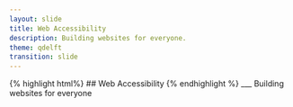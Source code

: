 ```yaml
---
layout: slide
title: Web Accessibility
description: Building websites for everyone.
theme: qdelft
transition: slide
---
```

<section data-markdown class="q-main-slide" data-background-color="#363F44">
{% highlight html%}
## Web Accessibility
{% endhighlight %}
___
Building websites for everyone
    <script type="text/template">
        <img class="q-image q-main-logo q-main-logo-pad" src="/css/images/2017-05-04-demo-presentation/QLogoInverted.png"/>
        <h2>Web accessibility</h2>
        <hr/>
        <p>
            <span>Building websites for everyone</span>
        </p>
        <div class="q-box q-col-50">
            <ul class="q-address">
                <li>Q Delft B.V.</li>
                <li>Mijnbouwplein 33</li>
                <li>2628 RT Delft</li>
                <li>+31 15 30 30 130</li>
                <li>www.qdelft.nl</li>
            </ul>
        </div>
        <div class="q-box q-col-50 q-col-50-right">
            <ul class="q-address">
                <li>Almero Steyn</li>
                <li>Twitter: @KryptosRSA</li>
                <li>almero.steyn@qdelft.nl</li>
                <li>almerosteyn.com</li>
            </ul>
        </div>
    </script>
</section>
<section data-markdown>
<script type="text/template">
     <section data-background-image="/css/images/2017-05-04-demo-presentation/QLogoQOnlyPadded.png" data-background-size="100px"
                     data-background-position="bottom left">
                <h2>"What is web accessibility?"</h2>
                <p><i>The inclusive practice of removing barriers that prevent interaction with, or access to websites,
                    by
                    people with disabilities. When sites are correctly designed, developed and edited, all users have
                    equal
                    access to information and functionality.</i> - Wikipedia</p>
                <p style="font-size:27px;"><a href="https://en.wikipedia.org/wiki/Web_accessibility">https://en.wikipedia.org/wiki/Web_accessibility</a>
                </p>
            </section>
            <section data-background-image="/css/images/2017-05-04-demo-presentation/QLogoQOnlyPadded.png" data-background-size="100px"
                     data-background-position="bottom left">
                <h2>"Who are the disabled?"</h2>
                <p><i>One in six people in the European Union (EU) has a disability
                    that ranges from mild to severe making around 80 million who are often prevented from taking part
                    fully in society
                    and the economy because of environmental and attitudinal barriers. For people with
                    disabilities the rate of poverty is 70% higher than the average partly due to limited access to
                    employment.</i> - European Commission</p>
                <p style="font-size:27px;"><a href="http://bit.ly/1LdRaml">http://bit.ly/1LdRaml</a></p>
            </section>
            <section data-background-image="/css/images/2017-05-04-demo-presentation/QLogoQOnlyPadded.png" data-background-size="100px"
                     data-background-position="bottom left">
                <h2>What types of disabilities are there?</h2>
                <img src="/css/images/2017-05-04-demo-presentation/types.png" class="stretch"/>
            </section>
            <section data-background-image="/css/images/2017-05-04-demo-presentation/QLogoQOnlyPadded.png" data-background-size="100px"
                     data-background-position="bottom left">
                <h2>What would your future self say?</h2>
                <img src="/css/images/2017-05-04-demo-presentation/future.png" class="stretch"/>
                <p><i>Over a third of people aged over 75 have disabilities that restrict them to some extent, and
                    over 20% are considerably restricted. Furthermore, these numbers are set to rise as the EU's
                    population ages.</i> - European Commission</p>
            </section>
            <section data-background-image="/css/images/2017-05-04-demo-presentation/QLogoQOnlyPadded.png" data-background-size="100px"
                     data-background-position="bottom left">
                <h2>Did you know that accessible HTML is also better for search engines?</h2>
                <img src="/css/images/2017-05-04-demo-presentation/Google.png" class="stretch"/>
            </section>
</script>
</section>
<section data-markdown>
<script type="text/template">
           <section data-background-image="/css/images/2017-05-04-demo-presentation/QLogoQOnlyPadded.png" data-background-size="100px"
                     data-background-position="bottom left">
                <h2>"Accessibility is hard!!!"</h2>
                <img src="/css/images/2017-05-04-demo-presentation/a11yhard.png" class="stretch"/>
            </section>
            <section data-background-image="/css/images/2017-05-04-demo-presentation/QLogoQOnlyPadded.png" data-background-size="100px"
                     data-background-position="bottom left">
                <h2>"Here you go. Support the WCAG!"</h2>
                <img src="/css/images/2017-05-04-demo-presentation/wcag.png" class="stretch"/>
            </section>
            <section data-background-image="/css/images/2017-05-04-demo-presentation/QLogoQOnlyPadded.png" data-background-size="100px"
                     data-background-position="bottom left">
                <h2>"Accessibility was a nightmare on our previous project..."</h2>
                <img src="/css/images/2017-05-04-demo-presentation/hamster.png" class="stretch"/>
            </section>
            <section data-background-image="/css/images/2017-05-04-demo-presentation/QLogoQOnlyPadded.png" data-background-size="100px"
                     data-background-position="bottom left">
                <h2>"The average user loves our website!!!"</h2>
                <img src="/css/images/2017-05-04-demo-presentation/average.png" class="stretch"/>
            </section>
            <section data-background-image="/css/images/2017-05-04-demo-presentation/QLogoQOnlyPadded.png" data-background-size="100px"
                     data-background-position="bottom left">
                <h2>"But my HTML works!"</h2>
                <divs>
                    <span style="font-size:24px;">Enter text here</span>
                    <input>
                </divs>
                <pre><code class="html" data-trim>
<divs>
<span>Enter text here</span></span>
    <input>
</divs>
</code></pre>
            </section>
</script>
</section>
<section data-markdown>
<script type="text/template">
            <section data-background-image="/css/images/2017-05-04-demo-presentation/QLogoQOnlyPadded.png" data-background-size="100px"
                     data-background-position="bottom left">
                <h2>What if I told you that it's only perceived to be hard?</h2>
                <img src="/css/images/2017-05-04-demo-presentation/perception.png" class="stretch"/>
            </section>
            <section data-background-image="/css/images/2017-05-04-demo-presentation/QLogoQOnlyPadded.png" data-background-size="100px"
                     data-background-position="bottom left">
                <h2>Who wouldn't be able to use this input screen?</h2>
                <img src="/css/images/2017-05-04-demo-presentation/faildetail.png" class="stretch"/>
            </section>
            <section data-background-image="/css/images/2017-05-04-demo-presentation/QLogoQOnlyPadded.png" data-background-size="100px"
                     data-background-position="bottom left">
                <h2>Let's try it with a screen reader...</h2>
                <video controls class="stretch v3h2" data-src="/css/videos/2017-05-04-demo-presentation/FailDetail1.mp4" type="video/mp4">
                    Your browser does not support the video tag.
                </video>
            </section>
            <section data-background-image="/css/images/2017-05-04-demo-presentation/QLogoQOnlyPadded.png" data-background-size="100px"
                     data-background-position="bottom left">
                <img data-src="/css/images/2017-05-04-demo-presentation/OMG.gif" class="stretch"/>
            </section>
            <section data-background-image="/css/images/2017-05-04-demo-presentation/QLogoQOnlyPadded.png" data-background-size="100px"
                     data-background-position="bottom left">
                <h2>It's a dumpster fire!</h2>
                <img src="/css/images/2017-05-04-demo-presentation/dumpster.gif" class="stretch"/>
            </section>
            <section data-background-image="/css/images/2017-05-04-demo-presentation/QLogoQOnlyPadded.png" data-background-size="100px"
                     data-background-position="bottom left">
                <h2>Let's recap!</h2>
                <img src="/css/images/2017-05-04-demo-presentation/faildetailvirt.png" class="stretch"/>
            </section>
            <section data-background-image="/css/images/2017-05-04-demo-presentation/QLogoQOnlyPadded.png" data-background-size="100px"
                     data-background-position="bottom left">
                <h2>Don't lose focus.</h2>
                <pre><code class="css">
                    /*The cardinal sin*/
                    :focus {
                    outline: 0;
                    }
                </code></pre>
                <img src="/css/images/2017-05-04-demo-presentation/focus.png" class="stretch"/>
            </section>
            <section data-background-image="/css/images/2017-05-04-demo-presentation/QLogoQOnlyPadded.png" data-background-size="100px"
                     data-background-position="bottom left">
                <h2>Every time you neglect to label a control a fairy drops down dead.</h2>
                <pre><code class="html">
<!--Implicit labelling-->
<label>Name:
   <input type="text"/>
</label>
<!--Explicit labelling-->
<label for="nameInput">Name:</label>
<input id="nameInput" type="text"/>
<!--ARIA labelling-->
<input type="text" aria-label="Name"/>
                </code></pre>
                <aside class="notes">
                    <ul>
                        <li>Every form control needs a label.</li>
                        <li>We can use implicit labelling or explicit labelling.</li>
                        <li>For cases where the label is implied visually, we can use ARIA to still label for AT.</li>
                        <li>By properly labelling controls you can also select them by clicking the labels!</li>
                    </ul>
                </aside>
            </section>
            <section data-background-image="/css/images/2017-05-04-demo-presentation/QLogoQOnlyPadded.png" data-background-size="100px"
                     data-background-position="bottom left">
                <h2>If it walks like a duck and quacks like a duck it must be... urm... a button?</h2>
                <pre><code class="html">
<!--All the power of JavaScript and you make a DIV clickable?-->
<div class="btn btn-primary" onClick={...}>Press Me</div>
<!--How about just...-->
<button class="btn btn-primary" onClick={...}>Press Me</button>
                </code></pre>
                <aside class="notes">
                    <ul>
                        <li>Use native HTML elements when possible.</li>
                        <li>Every native HTML element is accessible for its role.</li>
                        <li>Mention a button with enter and space for activation.</li>
                        <li>One of the biggest secrets of a11y is using native HTML elements.</li>
                    </ul>
                </aside>
            </section>
            <section data-background-image="/css/images/2017-05-04-demo-presentation/QLogoQOnlyPadded.png" data-background-size="100px"
                     data-background-position="bottom left">
                <h2>Your HTML is as strong as its weakest link.</h2>
                <pre><code class="html">
<!--Anchors are for navigation!-->
<a onClick={...}>Go to the company page.</a>
<a href="#" onClick={...}>Go to the company page.</a>
<!--Aaaaah that's better...-->
<a href="www.qdelft.nl">Go to the company page.</a>
                </code></pre>
                <aside class="notes">
                    <ul>
                        <li>An anchor is invalid without a proper href.</li>
                        <li>Omitting the href completely will render the anchor unclickable!</li>
                        <li>Let anchors navigate!</li>
                    </ul>
                </aside>
            </section>
            <section data-background-image="/css/images/2017-05-04-demo-presentation/QLogoQOnlyPadded.png" data-background-size="100px"
                     data-background-position="bottom left">
                <h2>Button it! Link it!</h2>
                <pre><code class="html">
<!--Buttons are for actions-->
<button onClick={...}>Save changes.</button>
<!--Anchors are for navigation!-->
<a href="www.qdelft.nl">Go to the company details.</a>
                </code></pre>
                <img src="/css/images/2017-05-04-demo-presentation/buttonlink.png"/>
            </section>
            <section data-background-image="/css/images/2017-05-04-demo-presentation/QLogoQOnlyPadded.png" data-background-size="100px"
                     data-background-position="bottom left">
                <h2>Don't leave people out of the picture.</h2>
                <pre><code class="html">
<img src="somepic4327628465784365.png" alt="Image of Albert Einstein"/>
                </code></pre>
            </section>
            <section data-background-image="/css/images/2017-05-04-demo-presentation/QLogoQOnlyPadded.png" data-background-size="100px"
                     data-background-position="bottom left">
                <h2>Let's apply some of the new things we learnt.</h2>
                <video controls class="stretch v3h12" data-src="/css/videos/2017-05-04-demo-presentation/PassDetail.mp4" type="video/mp4">
                    Your browser does not support the video tag.
                </video>
            </section>
            <section data-background-image="/css/images/2017-05-04-demo-presentation/QLogoQOnlyPadded.png" data-background-size="100px"
                     data-background-position="bottom left">
                <h2>Now we speak HTML!</h2>
                <img src="/css/images/2017-05-04-demo-presentation/speak.png" class="stretch"/>
            </section>
            <section data-background-image="/css/images/2017-05-04-demo-presentation/QLogoQOnlyPadded.png" data-background-size="100px"
                     data-background-position="bottom left">
                <h2>And ARIA is your second dialect...</h2>
                <a href="https://www.w3.org/WAI/intro/aria">https://www.w3.org/WAI/intro/aria</a>
            </section>
            <section data-background-image="/css/images/2017-05-04-demo-presentation/QLogoQOnlyPadded.png" data-background-size="100px"
                     data-background-position="bottom left">
                <h2>One more thing... Pokemon NO!</h2>
                <img src="/css/images/2017-05-04-demo-presentation/contrast.png" class="stretch"/>
            </section>
</script>
</section>
<section data-markdown>
<script type="text/template">
   <section data-background-image="/css/images/2017-05-04-demo-presentation/QLogoQOnlyPadded.png" data-background-size="100px"
                     data-background-position="bottom left">
                <p><i>Seeing it once is better than being told 100 times.</i> - Chinese proverb</p>
            </section>
            <section data-background-image="/css/images/2017-05-04-demo-presentation/QLogoQOnlyPadded.png" data-background-size="100px"
                     data-background-position="bottom left">
                <h2>Plug out your mouse!</h2>
                <img src="/css/images/2017-05-04-demo-presentation/nomouse.png" class="stretch"/>
            </section>
            <section data-background-image="/css/images/2017-05-04-demo-presentation/QLogoQOnlyPadded.png" data-background-size="100px"
                     data-background-position="bottom left">
                <h2>Chrome accessibility inspector.</h2>
                <img src="/css/images/2017-05-04-demo-presentation/ChromeInspectorzoom.png" class="stretch"/>
            </section>
            <section data-background-image="/css/images/2017-05-04-demo-presentation/QLogoQOnlyPadded.png" data-background-size="100px"
                     data-background-position="bottom left">
                <h2>Safari accessibility inspector.</h2>
                <img src="/css/images/2017-05-04-demo-presentation/safari-inspectorzoom.png" class="stretch"/>
            </section>
            <section data-background-image="/css/images/2017-05-04-demo-presentation/QLogoQOnlyPadded.png" data-background-size="100px"
                     data-background-position="bottom left">
                <h2>The screen reader.</h2>
                <img src="/css/images/2017-05-04-demo-presentation/screenbrowser.png" class="stretch"/>
            </section>
            <section data-background-image="/css/images/2017-05-04-demo-presentation/QLogoQOnlyPadded.png" data-background-size="100px"
                     data-background-position="bottom left">
                <h2>aXe your accessibility issues! </h2>
                <img src="/css/images/2017-05-04-demo-presentation/axe.png" style="width: 100px; float:right"/>
                <video controls class="stretch v4h5" data-src="/css/videos/2017-05-04-demo-presentation/axe.mp4" type="video/mp4">
                    Your browser does not support the video tag.
                </video>
            </section>
            <section data-background-image="/css/images/2017-05-04-demo-presentation/QLogoQOnlyPadded.png" data-background-size="100px"
                     data-background-position="bottom left">
                <h2>WAVE away your issues.</h2>
                <img src="/css/images/2017-05-04-demo-presentation/wave.png" style="width: 200px; float:right"/>
                <video controls class="stretch v4h6" data-src="/css/videos/2017-05-04-demo-presentation/wave.mp4" type="video/mp4">
                    Your browser does not support the video tag.
                </video>
            </section>
            <section data-background-image="/css/images/2017-05-04-demo-presentation/QLogoQOnlyPadded.png" data-background-size="100px"
                     data-background-position="bottom left">
                <h2>Visualising contrast.</h2>
                <p>Colour contrast analyser.</p>
                <video controls class="stretch v4h7" data-src="/css/videos/2017-05-04-demo-presentation/cca.mp4" type="video/mp4">
                    Your browser does not support the video tag.
                </video>
            </section>
            <section data-background-image="/css/images/2017-05-04-demo-presentation/QLogoQOnlyPadded.png" data-background-size="100px"
                     data-background-position="bottom left"><h2>Simulate visual disabilities.</h2>
                <p>NoCoffee Vision Simulator</p>
                <video controls class="stretch v4h8" data-src="/css/videos/2017-05-04-demo-presentation/NoCoffee.mp4" type="video/mp4">
                    Your browser does not support the video tag.
                </video>
            </section>
</script>
</section>
<section data-markdown>
<script type="text/template">
            <section data-background-image="/css/images/2017-05-04-demo-presentation/QLogoQOnlyPadded.png" data-background-size="100px"
                     data-background-position="bottom left">
                <h2>Do it right from the start.</h2>
                <img src="/css/images/2017-05-04-demo-presentation/alllove.png" class="stretch"/>
                <aside class="notes">
                    <ul>
                        <li>Talk about how a11y is little extra work if it is thouight about from the start.</li>
                        <li>This is where a11y can become a lot of work later if everyone does not care about it.</li>
                    </ul>
                </aside>
            </section>
            <section data-background-image="/css/images/2017-05-04-demo-presentation/QLogoQOnlyPadded.png" data-background-size="100px"
                     data-background-position="bottom left">
                <h2>No man is an island.</h2>
                <img src="/css/images/2017-05-04-demo-presentation/noisland.png" class="stretch"/>
                <aside class="notes">
                    <ul>
                        <li>Re-iterate the importance of everyone caring about a11y.</li>
                        <li>Re-iterate that a11y is only little work if it is important to everyone and from the
                            start.
                        </li>
                    </ul>
                </aside>
            </section>
            <section data-background-image="/css/images/2017-05-04-demo-presentation/QLogoQOnlyPadded.png" data-background-size="100px"
                     data-background-position="bottom left">
                <h2>Inclusive design vs. good looking design.</h2>
                <img src="/css/images/2017-05-04-demo-presentation/chosen.png" class="stretch"/>
                <p>But I can't operate it at all with a keyboard! ¯\_(ツ)_/¯</p>
                <aside class="notes">
                    <ul>
                        <li>Don't just design for sighties. Design for function.</li>
                        <li>No matter how good something looks to you, there may be someone who gets completely blocked
                            from using it.
                        </li>
                    </ul>
                </aside>
            </section>
            <section data-background-image="/css/images/2017-05-04-demo-presentation/QLogoQOnlyPadded.png" data-background-size="100px"
                     data-background-position="bottom left">
                <h2>Remember those internal websites!</h2>
                <p>The people in your company are... PEOPLE!</p>
                <aside class="notes">
                    <ul>
                        <li>Mention how we already have people with disabilities in our workplaces.</li>
                        <li>Mention that we are closing doors from desperate unemployed people by negating this.</li>
                    </ul>
                </aside>
            </section>
            <section data-background-image="/css/images/2017-05-04-demo-presentation/QLogoQOnlyPadded.png" data-background-size="100px"
                     data-background-position="bottom left">
                <h2>Helpful links</h2>
                <a href="http://a11yproject.com/">http://a11yproject.com/</a><br>
                <a href="http://webaim.org/">http://webaim.org/</a><br>
                <a href="https://www.w3.org/TR/wai-aria-practices-1.1/">https://www.w3.org/TR/wai-aria-practices-1.1/</a>
                <aside class="notes">
                    <ul>
                        <li>Explain what the links above are about.</li>
                    </ul>
                </aside>
            </section>
</script>
</section>
<section data-markdown>
<script type="text/template">
 <section>
            <h2>Accessibility is easy!</h2>
            <img src="/css/images/2017-05-04-demo-presentation/a11yeasy.png" class="stretch"/>
            <aside class="notes">
                <ul>
                    <li>Stand still by how a11y can be very easy.</li>
                    <li>Mention the importance again vs the little extra time we need to skill up and build a11y
                        websites.
                    </li>
                    <li>Mention how we are now ready to build the inclusive websites of the future.</li>
                </ul>
            </aside>
        </section>
</script>
</section>
<section data-markdown>
<script type="text/template">
        <section class="q-main-slide " data-background-color="#363F44">
            <h2>Questions?</h2>
            <img class="q-image q-sub-logo" src="/css/images/2017-05-04-demo-presentation/QLogoQOnly.png"/>
            <div class="q-box q-col-50">
                <ul class="q-address">
                    <li>Q Delft B.V.</li>
                    <li>Mijnbouwplein 33</li>
                    <li>2628 RT Delft</li>
                    <li>+31 15 30 30 130</li>
                    <li>www.qdelft.nl</li>
                </ul>
            </div>
            <div class="q-box q-col-50 q-col-50-right">
                <ul class="q-address">
                    <li>Almero Steyn</li>
                    <li>Twitter: @KryptosRSA</li>
                    <li>almero.steyn@qdelft.nl</li>
                    <li>almerosteyn.com</li>
                </ul>
            </div>
        </section>
</script>
</section>